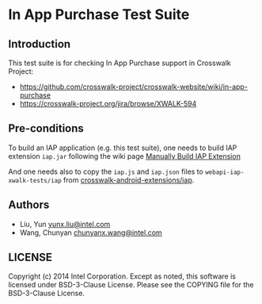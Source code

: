 # In App Purchase Test Suite

## Introduction

This test suite is for checking In App Purchase support in Crosswalk Project:
* https://github.com/crosswalk-project/crosswalk-website/wiki/in-app-purchase
* https://crosswalk-project.org/jira/browse/XWALK-594

## Pre-conditions

To build an IAP application (e.g. this test suite), one needs to build IAP
extension `iap.jar` following the wiki page
[Manually Build IAP Extension](https://github.com/crosswalk-project/crosswalk-android-extensions/wiki/Manually-Build-IAP-Extension)

And one needs also to copy the `iap.js` and `iap.json` files to
`webapi-iap-xwalk-tests/iap` from
[crosswalk-android-extensions/iap](https://github.com/crosswalk-project/crosswalk-android-extensions/tree/master/iap).

## Authors

* Liu, Yun <yunx.liu@intel.com>
* Wang, Chunyan <chunyanx.wang@intel.com>

## LICENSE

Copyright (c) 2014 Intel Corporation.
Except as noted, this software is licensed under BSD-3-Clause License.
Please see the COPYING file for the BSD-3-Clause License.
